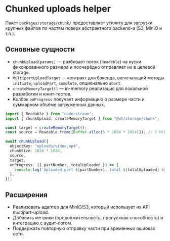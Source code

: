 # Chunked uploads helper

Пакет `packages/storage/chunk/` предоставляет утилиту для загрузки крупных файлов по частям поверх абстрактного backend-а (S3, MinIO и т.п.).

## Основные сущности

- `chunkUpload(params)` — разбивает поток (`Readable`) на куски фиксированного размера и поочерёдно отправляет их в целевой storage.
- `MultipartUploadTarget` — контракт для бэкенда, включающий методы `initiate`, `uploadPart`, `complete`, опционально `abort`.
- `createMemoryTarget()` — in-memory реализация для локальной разработки и юнит-тестов.
- Колбэк `onProgress` получает информацию о размере части и суммарном объёме загруженных данных.

```ts
import { Readable } from "node:stream";
import { chunkUpload, createMemoryTarget } from "@wt/storage/chunk";

const target = createMemoryTarget();
const source = Readable.from([Buffer.alloc(5 * 1024 * 1024)]); // 5 MiB

await chunkUpload({
  objectKey: "uploads/video.mp4",
  chunkSize: 1024 * 1024,
  source,
  target,
  onProgress: ({ partNumber, totalUploaded }) => {
    console.log(`Uploaded part ${partNumber}, total ${totalUploaded} bytes`);
  },
});
```

## Расширения

- Реализовать адаптер для MinIO/S3, который использует их API multipart-upload.
- Добавить метрики (продолжительность, пропускная способность) и интеграцию с аудит-логом.
- Поддержать повторную отправку части при временных ошибках сети.
